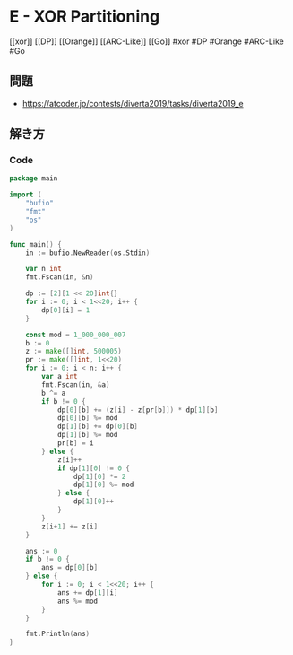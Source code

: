 # E - XOR Partitioning
[[xor]] [[DP]] [[Orange]] [[ARC-Like]] [[Go]]
#xor #DP #Orange #ARC-Like #Go 

## 問題
- https://atcoder.jp/contests/diverta2019/tasks/diverta2019_e

## 解き方
### Code
```go
package main

import (
	"bufio"
	"fmt"
	"os"
)

func main() {
	in := bufio.NewReader(os.Stdin)

	var n int
	fmt.Fscan(in, &n)

	dp := [2][1 << 20]int{}
	for i := 0; i < 1<<20; i++ {
		dp[0][i] = 1
	}

	const mod = 1_000_000_007
	b := 0
	z := make([]int, 500005)
	pr := make([]int, 1<<20)
	for i := 0; i < n; i++ {
		var a int
		fmt.Fscan(in, &a)
		b ^= a
		if b != 0 {
			dp[0][b] += (z[i] - z[pr[b]]) * dp[1][b]
			dp[0][b] %= mod
			dp[1][b] += dp[0][b]
			dp[1][b] %= mod
			pr[b] = i
		} else {
			z[i]++
			if dp[1][0] != 0 {
				dp[1][0] *= 2
				dp[1][0] %= mod
			} else {
				dp[1][0]++
			}
		}
		z[i+1] += z[i]
	}

	ans := 0
	if b != 0 {
		ans = dp[0][b]
	} else {
		for i := 0; i < 1<<20; i++ {
			ans += dp[1][i]
			ans %= mod
		}
	}

	fmt.Println(ans)
}
```